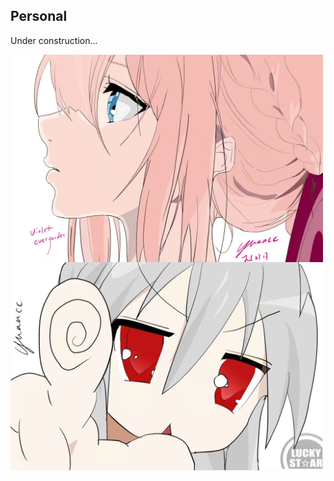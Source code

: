 ## Personal
Under construction...

<img align="center" src="personal/pic_violet.jpg" alt="drawing" width="500" />
<img align="center" src="personal/pic_lucky.jpg" alt="drawing" width="500" />
